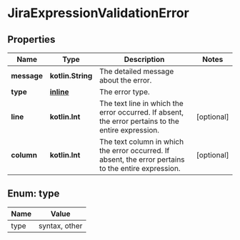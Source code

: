 
# JiraExpressionValidationError

## Properties
Name | Type | Description | Notes
------------ | ------------- | ------------- | -------------
**message** | **kotlin.String** | The detailed message about the error. | 
**type** | [**inline**](#TypeEnum) | The error type. | 
**line** | **kotlin.Int** | The text line in which the error occurred. If absent, the error pertains to the entire expression. |  [optional]
**column** | **kotlin.Int** | The text column in which the error occurred. If absent, the error pertains to the entire expression. |  [optional]


<a name="TypeEnum"></a>
## Enum: type
Name | Value
---- | -----
type | syntax, other



